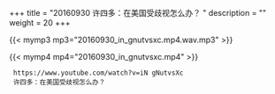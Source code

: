 +++
title = "20160930  许四多：在美国受歧视怎么办？ "
description = ""
weight = 20
+++

{{< mymp3 mp3="20160930_in_gnutvsxc.mp4.wav.mp3" >}}

{{< mymp4 mp4="20160930_in_gnutvsxc.mp4" >}}

     https://www.youtube.com/watch?v=iN gNutvsXc 
     许四多：在美国受歧视怎么办？ 
     
